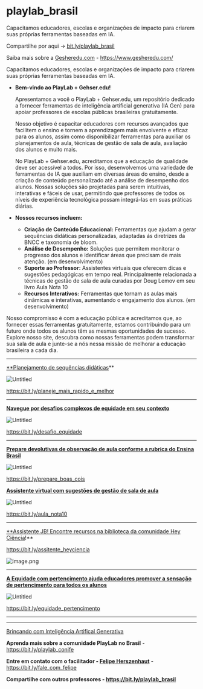 # playlab_brasil
Capacitamos educadores, escolas e organizações de impacto para criarem suas próprias ferramentas baseadas em IA.

Compartilhe por aqui → [bit.ly/playlab_brasil](https://bit.ly/playlab_brasil)

Saiba mais sobre a [Gesheredu.com](http://Gesheredu.com) - https://www.gesheredu.com/

Capacitamos educadores, escolas e organizações de impacto para criarem suas próprias ferramentas baseadas em IA. 

- **Bem-vindo ao PlayLab + Gehser.edu!**
    
    Apresentamos a você o PlayLab + Gehser.edu, um repositório dedicado a fornecer ferramentas de inteligência artificial generativa (IA Gen) para apoiar professores de escolas públicas brasileiras gratuitamente. 
    
    Nosso objetivo é capacitar educadores com recursos avançados que facilitem o ensino e tornem a aprendizagem mais envolvente e eficaz para os alunos, assim como disponibilizar ferramentas para auxiliar os planejamentos de aula, técnicas de gestão de sala de aula, avaliação dos alunos e muito mais.
    
    No PlayLab + Gehser.edu, acreditamos que a educação de qualidade deve ser acessível a todos. Por isso, desenvolvemos uma variedade de ferramentas de IA que auxiliam em diversas áreas do ensino, desde a criação de conteúdo personalizado até a análise de desempenho dos alunos. Nossas soluções são projetadas para serem intuitivas, interativas e fáceis de usar, permitindo que professores de todos os níveis de experiência tecnológica possam integrá-las em suas práticas diárias.
    
- **Nossos recursos incluem:**
    - **Criação de Conteúdo Educacional:** Ferramentas que ajudam a gerar sequências didáticas personalizadas, adaptadas ás diretrizes da BNCC e taxonomia de bloom.
    - **Análise de Desempenho:** Soluções que permitem monitorar o progresso dos alunos e identificar áreas que precisam de mais atenção. (em desenvolvimento)
    - **Suporte ao Professor:** Assistentes virtuais que oferecem dicas e sugestões pedagógicas em tempo real. Principalmente relacionada a técnicas de gestão de sala de aula curadas por Doug Lemov em seu livro Aula Nota 10
    - **Recursos Interativos:** Ferramentas que tornam as aulas mais dinâmicas e interativas, aumentando o engajamento dos alunos. (em desenvolvimento)

Nosso compromisso é com a educação pública e acreditamos que, ao fornecer essas ferramentas gratuitamente, estamos contribuindo para um futuro onde todos os alunos têm as mesmas oportunidades de sucesso. Explore nosso site, descubra como nossas ferramentas podem transformar sua sala de aula e junte-se a nós nessa missão de melhorar a educação brasileira a cada dia.

---

[**Planejamento de sequências didáticas](https://bit.ly/planeje_mais_rapido_e_melhor)** 

![Untitled](https://prod-files-secure.s3.us-west-2.amazonaws.com/a9f949c6-04b2-4ec8-ba23-cb3d5adb9944/f926053a-3474-4faf-bb17-9c0355862887/Untitled.png)

https://bit.ly/planeje_mais_rapido_e_melhor

---

[**Navegue por desafios complexos de equidade em seu contexto**](https://bit.ly/desafio_equidade)

![Untitled](https://prod-files-secure.s3.us-west-2.amazonaws.com/a9f949c6-04b2-4ec8-ba23-cb3d5adb9944/e35de319-7b93-4a7e-a490-120a2ddbaca7/544f4256-6f14-48fd-9120-80896bc9b20c.png)

https://bit.ly/desafio_equidade

---

[**Prepare devolutivas de observação de aula conforme a rubrica do Ensina Brasil**](https://bit.ly/prepare_boas_cois) 

![Untitled](https://prod-files-secure.s3.us-west-2.amazonaws.com/a9f949c6-04b2-4ec8-ba23-cb3d5adb9944/f69da584-8134-4dfc-8653-2c9d923ed0f6/Untitled.png)

https://bit.ly/prepare_boas_cois

[**Assistente virtual com sugestões de gestão de sala de aula**](https://bit.ly/aula_nota10)

![Untitled](https://prod-files-secure.s3.us-west-2.amazonaws.com/a9f949c6-04b2-4ec8-ba23-cb3d5adb9944/a0f0e9ab-dd07-4510-bf5c-60cf83749fae/Untitled.png)

https://bit.ly/aula_nota10

---

[**Assistente JB! Encontre recursos na biblioteca da comunidade Hey Ciência](https://bit.ly/assitente_heyciencia)!**

https://bit.ly/assitente_heyciencia

![image.png](https://prod-files-secure.s3.us-west-2.amazonaws.com/a9f949c6-04b2-4ec8-ba23-cb3d5adb9944/da25d230-e009-44be-a08e-0319308b6ac8/image.png)

---

[**A Equidade com pertencimento ajuda educadores  promover a sensação de pertencimento para todos os alunos**](https://bit.ly/equidade_pertencimento)

![Untitled](https://prod-files-secure.s3.us-west-2.amazonaws.com/a9f949c6-04b2-4ec8-ba23-cb3d5adb9944/11374bb9-400e-47f0-8814-5c991f73d8e8/Untitled.png)

https://bit.ly/equidade_pertencimento

---

---

[Brincando com Inteligência Artifical Generativa](https://www.notion.so/Brincando-com-Intelig-ncia-Artifical-Generativa-29bf46e50fa84298ac162725f9d61a93?pvs=21)

**Aprenda mais sobre a comunidade PlayLab no Brasil** - https://bit.ly/playlab_conife

**Entre em contato com o facilitador - [Felipe Herszenhaut](https://bit.ly/fale_com_felipe)** - https://bit.ly/fale_com_felipe

**Compartilhe com outros professores - https://bit.ly/playlab_brasil**
